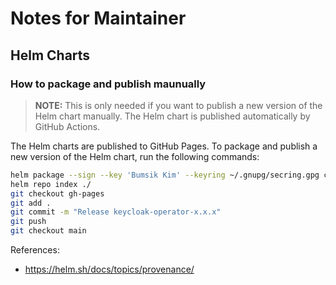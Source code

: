 # Notes for Maintainer

## Helm Charts

### How to package and publish maunually

> **NOTE:** This is only needed if you want to publish a new version of the Helm chart manually. The Helm chart is published automatically by GitHub Actions.

The Helm charts are published to GitHub Pages. To package and publish a new version of the Helm chart, run the following commands:

```bash
helm package --sign --key 'Bumsik Kim' --keyring ~/.gnupg/secring.gpg charts/keycloak-operator
helm repo index ./
git checkout gh-pages
git add .
git commit -m "Release keycloak-operator-x.x.x"
git push
git checkout main
```

References:

- https://helm.sh/docs/topics/provenance/
